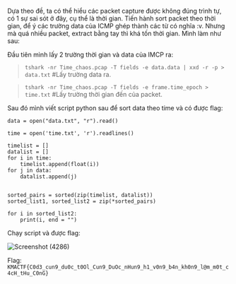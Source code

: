 Dựa theo đề, ta có thể hiểu các packet capture được không đúng trình tự, có 1 sự sai sót ở đây, cụ thể là thời gian. Tiến hành sort packet theo thời gian, để ý các trường data của ICMP ghép thành các từ có nghĩa :v. Nhưng mà quá nhiều packet, extract bằng tay thì khá tốn thời gian. Mình làm như sau:

Đầu tiên mình lấy 2 trường thời gian và data của IMCP ra:

> `tshark -nr Time_chaos.pcap -T fields -e data.data | xxd -r -p > data.txt` #Lấy trường data ra.

> `tshark -nr Time_chaos.pcap -T fields -e frame.time_epoch > time.txt` #Lấy trường thời gian đến của packet.

Sau đó mình viết script python sau để sort data theo time và có được flag:

```
data = open("data.txt", "r").read()

time = open('time.txt', 'r').readlines()

timelist = []
datalist = []
for i in time:
    timelist.append(float(i))
for j in data:
    datalist.append(j)


sorted_pairs = sorted(zip(timelist, datalist))
sorted_list1, sorted_list2 = zip(*sorted_pairs)

for i in sorted_list2:
    print(i, end = "")
```

Chạy script và được flag:

![Screenshot (4286)](https://github.com/NVex0/uWU/assets/113530029/096afb0c-4d6d-4f26-b947-9558fa32addd)

Flag: `KMACTF{C0d3_cun9_du0c_t0Ol_Cun9_DuOc_nHun9_h1_v0n9_b4n_kh0n9_l@m_m0t_c4cH_tHu_C0nG}`
